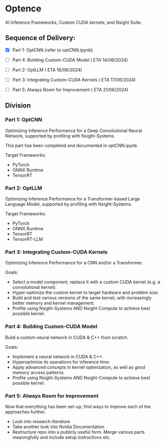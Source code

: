 # Optence
AI Inference Frameworks; Custom CUDA kernels; and Nsight Suite.

## Sequence of Delivery:

- [X] Part 1: OptCNN (refer to optCNN.ipynb)

- [ ] Part 4: Building Custom-CUDA Model ( ETA 14/06/2024)

- [ ] Part 2: OptLLM  ( ETA 16/06/2024)

- [ ] Part 3: Integrating Custom-CUDA Kernels ( ETA 17/06/2024)

- [ ] Part 5: Always Room for Improvement ( ETA 21/06/2024)

## Division

### Part 1: OptCNN

Optimizing Inference Performance for a Deep Convolutional Neural Network, supported by profiling with Nsight-Systems.

This part has been completed and documented in optCNN.ipynb

Target Frameworks:
- PyTorch 
- ONNX Runtime
- TensorRT

### Part 2: OptLLM

Optimizing Inference Performance for a Transformer-based Large Language Model, supported by profiling with Nsight-Systems.

Target Frameworks:
- PyTorch 
- ONNX Runtime
- TensorRT
- TensorRT-LLM

### Part 3: Integrating Custom-CUDA Kernels

Optimizing Inference Performance for a CNN and/or a Transformer.

Goals:
- Select a model component, replace it with a custom CUDA kernel (e.g. a convolutional kernel).
- Hyper-optimize the custom kernel to target hardware and problem size.
- Build and test various versions of the same kernel, with increasingly better memory and kernel management.
- Profile using Nsight-Systems AND Nsight-Compute to achieve best possible kernel.

### Part 4: Building Custom-CUDA Model

Build a custom neural network in CUDA & C++ from scratch. 

Goals:
- Implement a neural network in CUDA & C++.
- Hyperoptimize its operations for inference time.
- Apply advanced concepts in kernel optimization, as well as good memory access patterns.
- Profile using Nsight-Systems AND Nsight-Compute to achieve best possible kernel.

### Part 5: Always Room for Improvement

Now that everything has been set-up; find ways to improve each of the approaches further.

- Look into research literature
- Take another look into Nvidia Documentation
- Restructure repo into a publicly useful form. Merge various parts meaningfully and include setup instructions etc.
